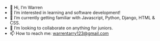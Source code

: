 - 👋 Hi, I’m Warren
- 👀 I’m interested in learning and software development!
- 🌱 I’m currently getting familiar with Javascript, Python, Django, HTML & CSS.
- 💞️ I’m looking to collaborate on anything for juniors.
- 📫 How to reach me: warrentarry123@gmail.com

<!---
WarrenJMT/WarrenJMT is a ✨ special ✨ repository because its `README.md` (this file) appears on your GitHub profile.
You can click the Preview link to take a look at your changes.
--->
